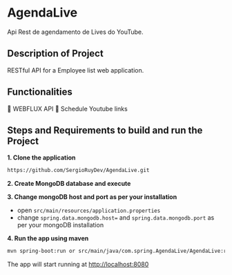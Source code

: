 # AgendaLive
Api Rest de agendamento de Lives do YouTube.


## Description of Project

RESTful API for a Employee list web application. 

## Functionalities

:bell: WEBFLUX API
:bell: Schedule Youtube links

## Steps and Requirements to build and run the Project

**1. Clone the application**
```bash
https://github.com/SergioRuyDev/AgendaLive.git
```

**2. Create MongoDB database and execute**

**3. Change mongoDB host and port as per your installation**

+ open `src/main/resources/application.properties`
+ change `spring.data.mongodb.host=` and `spring.data.mongodb.port` as per your mongoDB installation

**4. Run the app using maven**

```bash
mvn spring-boot:run or src/main/java/com.spring.AgendaLive/AgendaLive:run
```
The app will start running at <http://localhost:8080>
